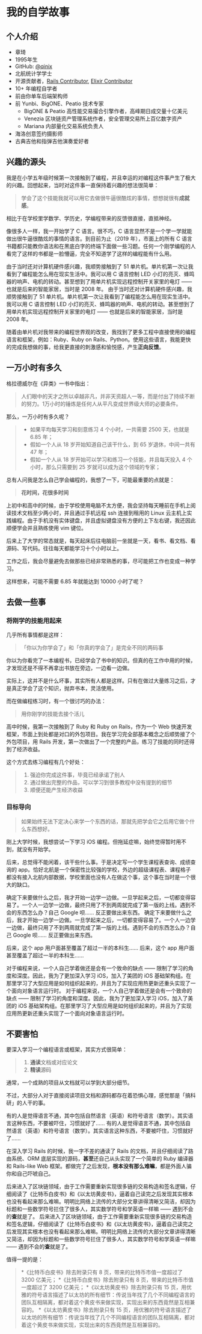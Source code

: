# 我的自学故事

## 个人介绍

* 章琦
* 1995年生
* GitHub: [@qinix](https://github.com/qinix)
* 北航统计学学士
* 开源贡献者，[Rails Contributor](https://contributors.rubyonrails.org/contributors/eric-zhang/commits), [Elixir Contributor](https://github.com/elixir-lang/elixir/commits?author=qinix)
* 10+ 年编程自学者
* 前由你单车后端架构师
* 前  Yunbi、BigONE、Peatio 技术专家
  * BigONE & Peatio 高性能交易撮合引擎作者，高峰期日成交量十亿美元
  * Venezia 区块链资产管理系统作者，安全管理交易所上百亿数字资产
  * Mariana 内部量化交易系统负责人
* 海洛创意签约摄影师
* 古典吉他和指弹吉他演奏爱好者

## 兴趣的源头

我是在小学五年级时候第一次接触到了编程，并且幸运的对编程这件事产生了极大的兴趣。回想起来，当时对这件事一直保持着兴趣的想法很简单：

> 学会了这个技能我就可以用它去做很牛逼很酷炫的事情，想想就很有**成就感**。

相比于在学校里学数学、学历史，学编程带来的反馈很直接，直抵神经。

像很多人一样，我一开始学了 C 语言。很不巧，C 语言显然不是一个学一学就能做出很牛逼很酷炫的事情的语言。到目前为止（2019 年），市面上的所有 C 语言书籍都只能教你语法和在黑底白字的终端下面做一些习题。任何一个刚学编程的人看完了这样的书都是一脸懵逼，完全不知道学了这样的编程能有什么用。

由于当时还对计算机硬件感兴趣，我顺势接触到了 51 单片机。单片机第一次让我看到了编程能怎么用在现实生活中。我可以用 C 语言控制 LED 小灯的亮灭、蜂鸣器的响声、电机的转动。甚至想到了用单片机实现远程控制开关家里的电灯 —— 也就是后来的智能家居，当时是 2008 年。
由于当时还对计算机硬件感兴趣，我顺势接触到了 51 单片机。单片机第一次让我看到了编程能怎么用在现实生活中。我可以用 C 语言控制 LED 小灯的亮灭、蜂鸣器的响声、电机的转动。甚至想到了用单片机实现远程控制开关家里的电灯 —— 也就是后来的智能家居，当时是 2008 年。

随着由单片机对我带来的编程世界观的改变，我找到了更多工程中直接使用的编程语言和框架，例如：Ruby、Ruby on Rails、Python。使用这些语言，我能更快的完成我想做的事，给我更直接的刺激感和愉悦感，产生**正向反馈**。

## 一万小时有多久

格拉德威尔在《异类》一书中指出：

> 人们眼中的天才之所以卓越非凡，并非天资超人一等，而是付出了持续不断的努力。1万小时的锤炼是任何人从平凡变成世界级大师的必要条件。

那么，一万小时有多久呢？

> * 如果平均每天学习和刻意练习 4 个小时，一共需要 2500 天，也就是 6.85 年；
> * 假如一个人从 18 岁开始知道自己该干什么，到 65 岁退休，中间一共有 47 年；
> * 假如一个人从 18 岁开始可以学习和练习一个技能，并且每天投入 4 个小时，那么只需要到 25 岁就可以成为这个领域的专家；

总有人问我是怎么自己学会编程的，我想了一下，可能最重要的点就是：

> **花时间，花很多时间**

上初中和高中的时候，由于学校使用电脑不太方便，我会坚持每天睡前在手机上阅读技术文档至少两小时，并且通过手机远程 ssh 连接到租用的 Linux 云主机上实践编程。由于手机没有实体键盘，并且虚拟键盘没有方便的上下左右键，我还因此顺便学会并且熟练使用 vim 键位。

后来上了大学的常态就是，每天起床后往电脑前一坐就是一天，看书、看文档、看源码、写代码。往往每天都能学习十个小时以上。

工作之后，我会尽量避免去做那些已经非常熟悉的事，尽可能把工作也变成一种学习。

这样想来，可能不需要 6.85 年就能达到 10000 小时了呢？

## 去做一些事

### 将刚学的技能用起来

几乎所有事情都是这样：

> 「你以为你学会了」和「你真的学会了」是完全不同的两码事

你以为你看完了一本编程书，已经学会了书中的知识。但真的在工作中用的时候，才发现还是不得不再拿出书放在旁边，一边看一边做。

实际上，这并不是什么坏事，其实所有人都是这样。只有在做过大量练习之后，才是真正学会了这个知识，抛弃书本，灵活使用。

而在做编程练习时，有一个很讨巧的办法：

> 用你刚学的技能去接个活儿

高中时候，我第一次接触到了 Ruby 和 Ruby on Rails，作为一个 Web 快速开发框架，市面上到处都是对口的外包项目。我在学习完全部基本概念之后顺势接了个外包项目，用 Rails 开发，第一次做出了一个完整的产品，练习了技能的同时还得到了经济收益。

这个方式去练习编程有几个好处：

> 1. 强迫你完成这件事，毕竟已经承诺了别人
> 2. 通过做出完整的作品，可以学习到很多教程中没有提到的细节
> 3. 顺便还能产生经济收益

### 目标导向

> 如果始终无法下定决心来学一个东西的话，那就先把学会它之后用它做个什么东西想好。

刚上大学时候，我想尝试一下学习 iOS 编程。但拖延症嘛，始终觉得暂时用不到，就没有开始学。

后来，总觉得不能闲着，该干些什么事。于是决定写一个学生课程表查询、成绩查询的 app。恰好北航是一个保密性比较强的学校，外边的超级课程表、课程格子都没有接入北航内部数据，学校里面也没有人在做这个事，这个事在当时是一个很大的缺口。

确定下来要做什么之后，我才开始一边学一边做。一旦学起来之后，一切都变得容易了。一个人一边学一边做，最终只用了不到两周就完成了第一版的上线。遇到不会的东西怎么办？自己 Google 呗…… 反正要做出来东西。
确定下来要做什么之后，我才开始一边学一边做。一旦学起来之后，一切都变得容易了。一个人一边学一边做，最终只用了不到两周就完成了第一版的上线。遇到不会的东西怎么办？自己 Google 呗…… 反正要做出来东西。

后来，这个 app 用户面甚至覆盖了超过一半的本科生……
后来，这个 app 用户面甚至覆盖了超过一半的本科生…… 

对于编程来说，一个人自己学着做还是会有一个致命的缺点 —— 限制了学习的角度和深度。因此，我为了更加深入学习 iOS，加入了美团的 iOS 基础架构组。在那里学习了大型应用是如何组织起来的，并且为了实现应用热更新还重头实现了一个面向对象语言运行时。
对于编程来说，一个人自己学着做还是会有一个致命的缺点 —— 限制了学习的角度和深度。因此，我为了更加深入学习 iOS，加入了美团的 iOS 基础架构组。在那里学习了大型应用是如何组织起来的，并且为了实现应用热更新还重头实现了一个面向对象语言运行时。

## 不要害怕

要深入学习一个编程语言或框架，其实方式很简单：

> 1. **通读**文档或对应论文
> 2. **精读**源码

通常，一个成熟的项目从文档就可以学到大部分细节。

不过，大部分人对于直接阅读项目文档和源码都存在着恐惧心理，感觉那是「搞科研」的人干的事。

有的人是觉得语言不通，其中包括自然语言（英语）和符号语言（数学）。其实语言这种东西，不要被吓住，习惯就好了……
有的人是觉得语言不通，其中包括自然语言（英语）和符号语言（数学）。其实语言这种东西，不要被吓住，习惯就好了…… 

在深入学习 Rails 的时候，我一字不差的通读了 Rails 的文档，并且仔细阅读了路由系统、ORM 底层实现的源码，**甚至**还自己从头实现了一个简单的 Ruby 编译器和 Rails-like Web 框架。都做完了之后发现，**根本没有那么难嘛**，都是外面人骗你和自己吓唬自己。

后来进入了区块链领域，由于工作需要重新实现很多链的交易构造和签名逻辑，仔细阅读了《比特币白皮书》和《以太坊黄皮书》，逼着自己读完之后发现其实根本也没有看起来那么难嘛。明明比网络上流传的大部分文章讲得清晰又简洁，却因为标题和一些数学符号拦住了很多人，其实数学符号和学英语一样嘛 —— 遇到不会的**查**就是了。
后来进入了区块链领域，由于工作需要重新实现很多链的交易构造和签名逻辑，仔细阅读了《比特币白皮书》和《以太坊黄皮书》，逼着自己读完之后发现其实根本也没有看起来那么难嘛。明明比网络上流传的大部分文章讲得清晰又简洁，却因为标题和一些数学符号拦住了很多人，其实数学符号和学英语一样嘛 —— 遇到不会的**查**就是了。

值得一提的是：

> *《比特币白皮书》除去附录只有 8 页，带来的比特币市值一度超过了 3200 亿美元；
> *《比特币白皮书》除去附录只有 8 页，带来的比特币市值一度超过了 3200 亿美元；
> *《以太坊黄皮书》除去附录只有 15 页，用优雅的符号语言描述了以太坊的所有细节：传说当年找了几个不同编程语言的团队互相隔离，都对着这个黄皮书来做实现，实现出来的东西竟然是互相兼容的。
> *《以太坊黄皮书》除去附录只有 15 页，用优雅的符号语言描述了以太坊的所有细节：传说当年找了几个不同编程语言的团队互相隔离，都对着这个黄皮书来做实现，实现出来的东西竟然是互相兼容的。

